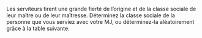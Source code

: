 ﻿---
id: background_servant_fr.md#origine-sociale-de-lemployeur
name: Origine sociale de l'employeur
table:
  d6:
    1:
      Origine sociale de l'employeur: Chevalier/noblesse d'épée
    2:
      Origine sociale de l'employeur: Fonctionnaire/noblesse de robe
    3:
      Origine sociale de l'employeur: Prêtre/clergé
    4:
      Origine sociale de l'employeur: Marchand/négoce
    5:
      Origine sociale de l'employeur: Artisan
    6:
      Origine sociale de l'employeur: Artiste
---
Les serviteurs tirent une grande fierté de l’origine et de la classe sociale de leur maître ou de leur maîtresse. Déterminez la classe sociale de la personne que vous serviez avec votre MJ, ou déterminez-la aléatoirement grâce à la table suivante.

